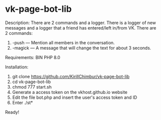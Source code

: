 # vk-page-bot-lib

Description: There are 2 commands and a logger. There is a logger of new messages and a logger that a friend has entered/left in/from VK.
There are 2 commands:
1. -push — Mention all members in the conversation.
2. -magick — A message that will change the text for about 3 seconds.

Requirements: BIN PHP 8.0

Installation:
1. git clone https://github.com/KirillChimbur/vk-page-bot-lib
2. cd vk-page-bot-lib
3. chmod 777 start.sh
4. Generate a access token on the vkhost.github.io website
5. Edit the file bot.php and insert the user's access token and ID
6. Enter ./st*

Ready!
